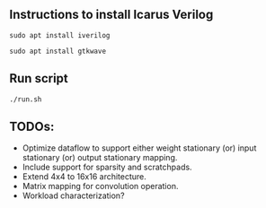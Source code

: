 ## Instructions to install Icarus Verilog
`sudo apt install iverilog`  

`sudo apt install gtkwave`

## Run script
`./run.sh`

## TODOs:
- Optimize dataflow to support either weight stationary (or) input stationary (or) output stationary mapping.
- Include support for sparsity and scratchpads.
- Extend 4x4 to 16x16 architecture.
- Matrix mapping for convolution operation.
- Workload characterization?